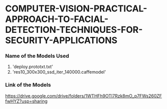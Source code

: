# COMPUTER-VISION-PRACTICAL-APPROACH-TO-FACIAL-DETECTION-TECHNIQUES-FOR-SECURITY-APPLICATIONS

### Name of the Models Used

1. 'deploy.prototxt.txt'
2. 'res10_300x300_ssd_iter_140000.caffemodel'


### Link of the Models

https://drive.google.com/drive/folders/1WTHFh9OTl7Rzk8mO_p7FWs260ZFfwHYZ?usp=sharing


